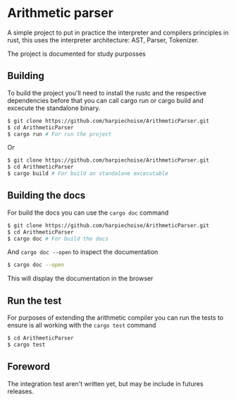 # Arithmetic parser 

A simple project to put in practice the interpreter and compilers principles in rust, this uses the interpreter architecture: AST, Parser, Tokenizer.

The project is documented for study purposses

## Building
To build the project you'll need to install the rustc and the respective dependencies before that you can call cargo run or cargo build and excecute the standalone binary.

```sh
$ git clone https://github.com/harpiechoise/ArithmeticParser.git
$ cd ArithmeticParser
$ cargo run # For run the project
```
Or

```sh
$ git clone https://github.com/harpiechoise/ArithmeticParser.git
$ cd ArithmeticParser
$ cargo build # For build an standalone excecutable
```

## Building the docs
For build the docs you can use the `cargo doc` command

```sh
$ git clone https://github.com/harpiechoise/ArithmeticParser.git
$ cd ArithmeticParser
$ cargo doc # For build the docs
```
And `cargo doc --open` to inspect the documentation

```sh
$ cargo doc --open
```

This will display the documentation in the browser 

## Run the test
For purposes of extending the arithmetic compiler you can run the tests to ensure is all working with the `cargo test` command

```sh
$ cd ArithmeticParser
$ cargo test
```

## Foreword

The integration test aren't written yet, but may be include in futures releases.